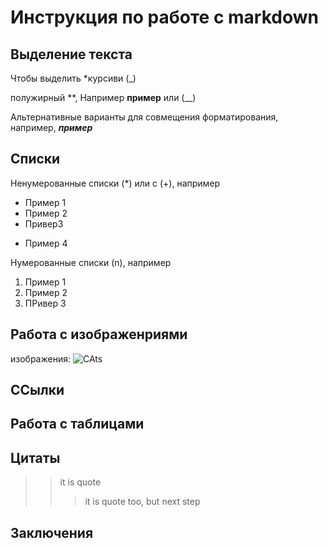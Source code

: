 # Инструкция по работе с markdown

## Выделение текста

Чтобы выделить  *курсиви (_)

полужирный **, Например **пример** или (__) 

Альтернативные варианты для совмещения форматирования, например, _**пример**_

## Списки


Ненумерованные списки (*) или с (+), например
* Пример 1
* Пример 2
* Привер3
+ Пример 4

Нумерованные списки (n), например
1. Пример 1
2. Пример 2
3. ПРивер 3

## Работа с изображенриями

изображения:
![CAts](5555.png)

## ССылки



## Работа с таблицами

## Цитаты

>> it is quote
>>> it is quote too, but next step

## Заключения